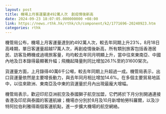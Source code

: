 ```yaml
---
layout: post
title: 機場上月客運量達492萬人次　創疫情後新高
date: 2024-09-23 18:07:05.000000000 +08:00
link: https://news.rthk.hk/rthk/ch/component/k2/1771696-20240923.htm
categories: rthk
---
```


機管局公布，機場上月客運量達到約492萬人次，較去年同期上升23%，8月18日高峰期，單日客運量超越17萬人次，再創疫情後新高，所有類別旅客包括香港居民、訪客及轉機或過境旅客量，均均較去年同月明顯上升，當中往來東南亞、中國內地及日本錄得最顯著升幅；飛機起降量則同比增加26.1%至約31600架次。

貨運量方面，上月錄得40萬6千公噸，較去年同期上升超過一成。機管局表示，出口貨運量依然是主要增長動力，與去年同月相比增加14.6%。在多個主要貿易地區中，以往來歐洲、東南亞及中東的貨運量於月內出現最龐大增幅。

機管局表示，歡迎印尼亞洲航空及泰國獅子航空加盟，它們將於下月分別開通連接香港及印尼與泰國的客運航線；機場亦分別於8月及10月新增帕勞科羅爾，以及沙特阿拉伯利雅得兩個客運航點，進一步擴大機場的航空網絡。
